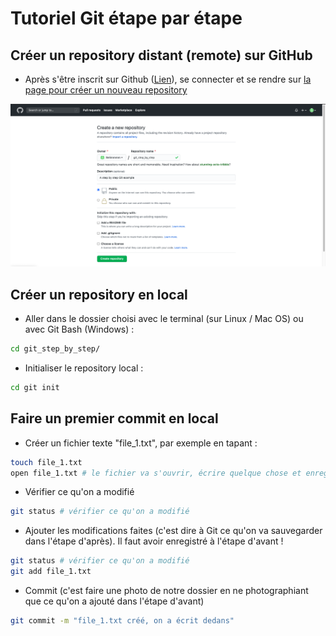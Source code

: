 
# Tutoriel Git étape par étape

## Créer un repository distant (remote) sur GitHub

- Après s'être inscrit sur Github ([Lien](https://github.com/join?source=login)), se connecter et se rendre sur [la page pour créer un nouveau repository](https://github.com/new)

![Screenshot](images/create_repo_github.png)


## Créer un repository en local

- Aller dans le dossier choisi avec le terminal (sur Linux / Mac OS) ou avec Git Bash (Windows) :

```bash
cd git_step_by_step/ 
```

- Initialiser le repository local : 

```bash
cd git init
```


## Faire un premier commit en local


- Créer un fichier texte "file_1.txt", par exemple en tapant :

```bash
touch file_1.txt
open file_1.txt # le fichier va s'ouvrir, écrire quelque chose et enregistrer
```


- Vérifier ce qu'on a modifié

```bash
git status # vérifier ce qu'on a modifié
```

- Ajouter les modifications faites (c'est dire à Git ce qu'on va sauvegarder dans l'étape d'après). Il faut avoir enregistré à l'étape d'avant ! 

```bash
git status # vérifier ce qu'on a modifié
git add file_1.txt 
```


- Commit (c'est faire une photo de notre dossier en ne photographiant que ce qu'on a ajouté dans l'étape d'avant)

```bash
git commit -m "file_1.txt créé, on a écrit dedans"
```

##